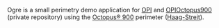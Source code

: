 Ogre is a small perimetry demo application for [OPI](https://github.com/turpinandrew/OPI) and [OPIOctopus900](https://github.com/turpinandrew/OPIOctopus900) (private repository) using the [Octopus® 900](http://www.haag-streit.com/products/perimetry/octopusr-900.html) perimeter ([Haag-Streit](http://www.haag-streit.com/)).